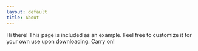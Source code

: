 ```yaml
---
layout: default
title: About
---
```


<p class="message">
  Hi there! This page is included as an example. Feel free to customize it for your own use upon downloading. Carry on!
</p>

